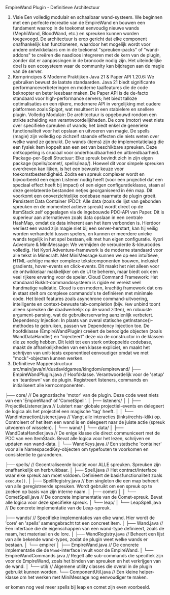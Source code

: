 EmpireWand Plugin - Definitieve Architectuur
1. Visie
Een volledig modulair en schaalbaar wand-systeem. We beginnen met een perfecte recreatie van de EmpireWand en bouwen een fundament waarop in de toekomst eenvoudig nieuwe wands (MephiWand, BloodWand, etc.) en spreuken kunnen worden toegevoegd. De architectuur is erop gericht dat elke component onafhankelijk kan functioneren, waardoor het mogelijk wordt voor andere ontwikkelaars om in de toekomst "spreuken-packs" of "wand-addons" te creëren die naadloos integreren met de kern van de plugin, zonder dat er aanpassingen in de broncode nodig zijn.
Het uiteindelijke doel is een ecosysteem waar de community kan bijdragen aan de magie van de server.
2. Kernprincipes & Moderne Praktijken
Java 21 & Paper API 1.20.6: We gebruiken bewust de laatste standaarden. Java 21 biedt significante performanceverbeteringen en moderne taalfeatures die de code beknopter en beter leesbaar maken. De Paper API is de de-facto standaard voor high-performance servers; het biedt talloze optimalisaties en een rijkere, modernere API in vergelijking met oudere platformen zoals Spigot, wat resulteert in een stabielere en snellere plugin.
Volledig Modulair: De architectuur is opgebouwd rondom een strikte scheiding van verantwoordelijkheden. De core (motor) weet niets over specifieke spreuken of wands; het biedt enkel de generieke functionaliteit voor het opslaan en uitvoeren van magie. De spells (magie) zijn volledig op zichzelf staande effecten die niets weten over welke wand ze gebruikt. De wands (items) zijn de implementatielaag die een fysiek item koppelt aan een set van beschikbare spreuken. Deze ontkoppeling is cruciaal voor onderhoudbaarheid en uitbreidbaarheid.
Package-per-Spell Structuur: Elke spreuk bevindt zich in zijn eigen package (spells/comet/, spells/leap/). Hoewel dit voor simpele spreuken overdreven kan lijken, is het een bewuste keuze voor toekomstbestendigheid. Zodra een spreuk complexer wordt en bijvoorbeeld een eigen Listener nodig heeft (voor een projectiel dat een speciaal effect heeft bij impact) of een eigen configuratieklasse, staan al deze gerelateerde bestanden netjes georganiseerd in één map. Dit voorkomt een onoverzichtelijke codebase naarmate de plugin groeit.
Persistent Data Container (PDC): Alle data (zoals de lijst van gebonden spreuken en de momenteel actieve spreuk) wordt direct op de ItemStack zelf opgeslagen via de ingebouwde PDC-API van Paper. Dit is superieur aan alternatieven zoals data opslaan in een centrale HashMap, omdat de data inherent aan het item verbonden is. Hierdoor verliest een wand zijn magie niet bij een server-herstart, kan hij veilig worden verhandeld tussen spelers, en kunnen er meerdere unieke wands tegelijk in het spel bestaan, elk met hun eigen configuratie.
Kyori Adventure & MiniMessage: We vermijden de verouderde &-kleurcodes volledig. Het Kyori Adventure-framework is de moderne standaard voor alle tekst in Minecraft. Met MiniMessage kunnen we op een intuïtieve, HTML-achtige manier complexe tekstcomponenten bouwen, inclusief gradients, hover-events en click-events. Dit maakt het niet alleen voor de ontwikkelaar makkelijker om de UI te beheren, maar biedt ook een veel rijkere ervaring voor de speler.
Cloud Command Framework: Het standaard Bukkit-commandosysteem is rigide en vereist veel handmatige validatie. Cloud is een modern, krachtig framework dat ons in staat stelt om complexe commando's te definiëren met minimale code. Het biedt features zoals asynchrone command-uitvoering, intelligente en context-bewuste tab-completion (bijv. /ew unbind toont alleen spreuken die daadwerkelijk op de wand zitten), en robuuste argument-parsing, wat de gebruikerservaring aanzienlijk verbetert.
Dependency Injection: In plaats van overal statische getInstance()-methodes te gebruiken, passen we Dependency Injection toe. De hoofdklasse (EmpireWandPlugin) creëert de benodigde objecten (zoals WandDataHandler) en "injecteert" deze via de constructor in de klassen die ze nodig hebben. Dit leidt tot een sterk ontkoppelde codebase, maakt de afhankelijkheden van een klasse expliciet, en maakt het schrijven van unit-tests exponentieel eenvoudiger omdat we met "mock"-objecten kunnen werken.
3. Definitieve Mappenstructuur
src/main/java/nl/dusdavidgames/kingdom/empirewand/
├── EmpireWandPlugin.java         // Hoofdklasse. Verantwoordelijk voor de 'setup' en 'teardown' van de plugin. Registreert listeners, commands en initialiseert alle kerncomponenten.

├── core/                         // De agnostische 'motor' van de plugin. Deze code weet niets van een 'EmpireWand' of 'CometSpell'.
│   ├── listeners/
│   │   ├── ProjectileListener.java // Luistert naar globale projectiel-events en delegeert de logica als het projectiel een magische 'tag' heeft.
│   │   └── WandInteractionListener.java // Vangt alle interacties (links/rechts-klik) op. Controleert of het item een wand is en delegeert naar de juiste actie (spreuk uitvoeren of wisselen).
│   └── wand/
│       └── data/
│           ├── WandDataHandler.java // De enige klasse die direct communiceert met de PDC van een ItemStack. Bevat alle logica voor het lezen, schrijven en updaten van wand-data.
│           └── WandKeys.java     // Een statische 'container' voor alle NamespacedKey-objecten om typefouten te voorkomen en consistentie te garanderen.

├── spells/                       // Gecentraliseerde locatie voor ALLE spreuken. Spreuken zijn onafhankelijk en herbruikbaar.
│   ├── Spell.java                // Het contract/interface waar elke spreuk aan moet voldoen. Definieert de basisfunctionaliteit zoals `execute()`.
│   ├── SpellRegistry.java        // Een singleton die een map beheert van alle geregistreerde spreuken. Wordt gebruikt om een spreuk op te zoeken op basis van zijn interne naam.
│   ├── comet/
│   │   └── CometSpell.java       // De concrete implementatie van de Comet-spreuk. Bevat alle logica voor deze specifieke spreuk.
│   └── leap/
│       └── LeapSpell.java        // De concrete implementatie van de Leap-spreuk.

├── wands/                        // Specifieke implementaties van elke wand. Hier wordt de 'core' en 'spells' samengebracht tot een concreet item.
│   ├── Wand.java                 // Een interface die de eigenschappen van een wand-type definieert, zoals de naam, het materiaal en de lore.
│   ├── WandRegistry.java         // Beheert een lijst van alle bekende wand-types, zodat de plugin weet welke wands er bestaan.
│   └── empire/
│       ├── EmpireWand.java       // De concrete implementatie die de `Wand`-interface invult voor de EmpireWand.
│       └── EmpireWandCommands.java // Regelt alle sub-commands die specifiek zijn voor de EmpireWand, zoals het binden van spreuken en het verkrijgen van de wand.
│
└── util/                         // Algemene utility classes die overal in de plugin gebruikt kunnen worden.
    └── ComponentUtil.java        // Een kleine helper-klasse om het werken met MiniMessage nog eenvoudiger te maken.


er komen nog veel meer spells bij leap en comet zijn even voorbeeld.